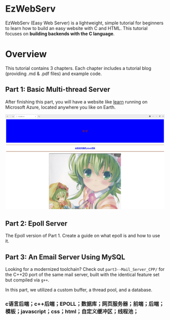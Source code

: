 # EzWebServ

EzWebServ (Easy Web Server) is a lightweight, simple tutorial for beginners to learn how to build an easy website with C and HTML. This tutorial focuses on **building backends with the C language**.

# Overview

This tutorial contains 3 chapters. Each chapter includes a tutorial blog (providing .md & .pdf files) and example code.

## Part 1: Basic Multi-thread Server

After finishing this part, you will have a website like [learn](http://cerealing.me/learn.html) running on Microsoft Azure, located anywhere you like on Earth.

![Screenshot](https://github.com/cerealing/c-webServer/blob/main/README.assets/4d5fae00-2a0d-40af-b2ef-3be651f1ab91.png)

## Part 2: Epoll Server

The Epoll version of Part 1. Create a guide on what epoll is and how to use it.

## Part 3: An Email Server Using MySQL

Looking for a modernized toolchain? Check out `part3--Mail_Server_CPP/` for the C++20 port of the same mail server, built with the identical feature set but compiled via `g++`.

In this part, we utilized a custom buffer, a thread pool, and a database.

### c语言后端；c++后端；EPOLL；数据库；网页服务器；前端；后端；模板；javascript；css；html；自定义缓冲区；线程池；
